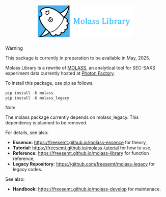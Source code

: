 <h1 align="center"><a href="https://freesemt.github.io/molass-library"><img src="docs/_static/molass-title.png" width="300"></a></h1>

> [!WARNING]
> This package is currently in preparation to be available in May, 2025.

Molass Library is a rewrite of [MOLASS](https://www.jstage.jst.go.jp/article/biophysico/20/1/20_e200001/_article), an analytical tool for SEC-SAXS experiment data currently hosted at [Photon Factory](https://pfwww.kek.jp/saxs/MOLASS.html).

To install this package, use pip as follows.

```
pip install -U molass
pip install -U molass_legacy
```

> [!NOTE]
> The molass package currently depends on molass_legacy. This dependency is planned to be removed.

For details, see also:

- **Essence:** https://freesemt.github.io/molass-essence for theory,
- **Tutorial:** https://freesemt.github.io/molass-tutorial for how to use,
- **Reference:** https://freesemt.github.io/molass-library for function reference,
- **Legacy Repository:** https://github.com/freesemt/molass-legacy for legacy codes.

See also:

- **Handbook:** https://freesemt.github.io/molass-develop for maintenace.

<br>